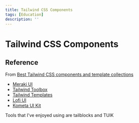 ```yaml
---
title: Tailwind CSS Components
tags: [Education]
description: ''
---
```


# Tailwind CSS Components

## Reference

From [Best Tailwind CSS components and template collections](https://blog.logrocket.com/best-tailwind-css-components-and-template-collections/)

- [Meraki UI](https://merakiui.com/)
- [Tailwind Toolbox](https://www.tailwindtoolbox.com/)
- [Tailwind Templates](https://tailwindtemplates.io/)
- [Lofi UI](https://lofiui.co/)
- [Kometa UI Kit](https://kitwind.io/products/kometa/)

Tools that I've enjoyed using are tailblocks and TUIK